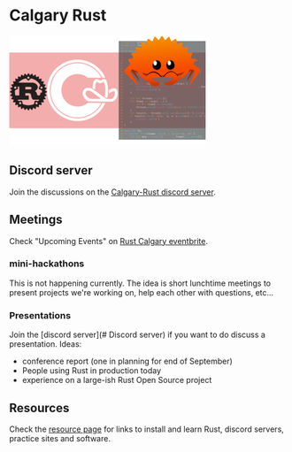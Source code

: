 # Calgary Rust

![Calgary Rust](images/Calgary-Rust-001-355x200.png "Calgary Rust")

## Discord server

Join the discussions on the [Calgary-Rust discord server](https://discord.gg/UaGxtsGWpu).

## Meetings

Check "Upcoming Events" on [Rust Calgary eventbrite](https://www.eventbrite.ca/o/rust-calgary-63449860593).

### mini-hackathons

This is not happening currently. The idea is short lunchtime meetings to present projects we're working on, help each other with questions, etc...

### Presentations

Join the [discord server](# Discord server) if you want to do discuss a presentation. Ideas:

* conference report (one in planning for end of September)
* People using Rust in production today
* experience on a large-ish Rust Open Source project

## Resources

Check the [resource page](resources.md) for links to install and learn Rust, discord servers, practice sites and software.

